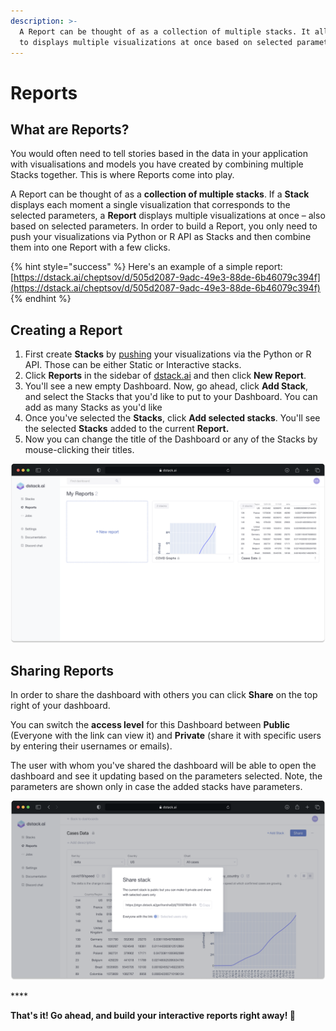 ```yaml
---
description: >-
  A Report can be thought of as a collection of multiple stacks. It allows you
  to displays multiple visualizations at once based on selected parameters.
---
```


# Reports

## What are Reports?

You would often need to tell stories based in the data in your application with visualisations and models you have created by combining multiple Stacks together. This is where Reports come into play. 

A Report can be thought of as a **collection of multiple stacks**. If a **Stack** displays each moment a single visualization that corresponds to the selected parameters, a **Report** displays multiple visualizations at once – also based on selected parameters. In order to build a Report, you only need to push your visualizations via Python or R API as Stacks and then combine them into one Report with a few clicks.

{% hint style="success" %}
Here's an example of a simple report: [https://dstack.ai/cheptsov/d/505d2087-9adc-49e3-88de-6b46079c394f](https://dstack.ai/cheptsov/d/505d2087-9adc-49e3-88de-6b46079c394f)
{% endhint %}

## Creating a Report

1. First create **Stacks** by [pushing](pushing-visualizations.md) your visualizations via the Python or R API. Those can be either Static or Interactive stacks. 
2. Click **Reports** in the sidebar of [dstack.ai](https://dstack.ai) and then click **New Report**.
3. You'll see a new empty Dashboard. Now, go ahead, click **Add Stack**, and select the Stacks that you'd like to put to your Dashboard. You can add as many Stacks as you'd like
4. Once you've selected the **Stacks**, click **Add selected stacks**. You'll see the selected **Stacks** added to the current **Report.**
5. Now you can change the title of the Dashboard or any of the Stacks by mouse-clicking their titles.

![](../.gitbook/assets/frame-12.png)

## Sharing Reports

In order to share the dashboard with others you can click **Share** on the top right of your dashboard.

You can switch the **access level** for this Dashboard between **Public** \(Everyone with the link can view it\) and **Private** \(share it with specific users by entering their usernames or emails\). 

The user with whom you've shared the dashboard will be able to open the dashboard and see it updating based on the parameters selected. Note, the parameters are shown only in case the added stacks have parameters.

![](../.gitbook/assets/share.png)

\*\*\*\*

**That's it! Go ahead, and build your interactive reports right away! 🚀**

